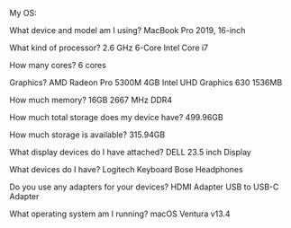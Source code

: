 My OS:

What device and model am I using?
MacBook Pro 2019, 16-inch


What kind of processor?
2.6 GHz 6-Core Intel Core i7


How many cores?
6 cores


Graphics?
AMD Radeon Pro 5300M 4GB
Intel UHD Graphics 630 1536MB


How much memory?
16GB 2667 MHz DDR4


How much total storage does my device have?
499.96GB


How much storage is available?
315.94GB


What display devices do I have attached?
DELL 23.5 inch Display


What devices do I have?
Logitech Keyboard
Bose Headphones


Do you use any adapters for your devices?
HDMI Adapter
USB to USB-C Adapter


What operating system am I running?
macOS Ventura v13.4
